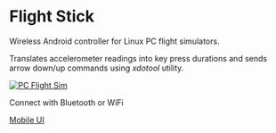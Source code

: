 # Flight Stick

Wireless Android controller for Linux PC flight simulators.

Translates accelerometer readings into key press durations and sends arrow down/up commands using *xdotool* utility.


[![PC Flight Sim](http://visualdatasynthesis.com/tfx.gif)](https://youtu.be/CsC1W-kfL1Q)


Connect with Bluetooth or WiFi

[Mobile UI](https://github.com/sheinin/flightstick/blob/main/screenshot.jpg?raw=true)
